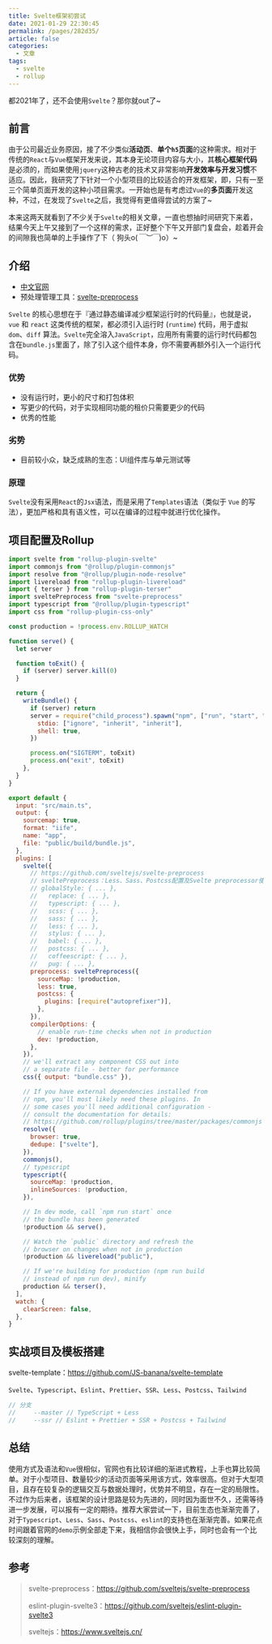 ```yaml
---
title: Svelte框架初尝试
date: 2021-01-29 22:30:45
permalink: /pages/282d35/
article: false
categories:
  - 文章
tags:
  - svelte
  - rollup
---
```


都2021年了，还不会使用`Svelte`？那你就out了~

## 前言

由于公司最近业务原因，接了不少类似**活动页**、**单个`h5`页面**的这种需求。相对于传统的`React`与`Vue`框架开发来说，其本身无论项目内容与大小，其**核心框架代码**是必须的，而如果使用`jquery`这种古老的技术又非常影响**开发效率与开发习惯**不适应。因此，我研究了下针对一个小型项目的比较适合的开发框架，即，只有一至三个简单页面开发的这种小项目需求。一开始也是有考虑过`Vue`的**多页面**开发这种，不过，在发现了`Svelte`之后，我觉得有更值得尝试的方案了~

<!-- more -->

本来这两天就看到了不少关于`Svelte`的相关文章，一直也想抽时间研究下来着，结果今天上午又接到了一个这样的需求，正好整个下午又开部门复盘会，趁着开会的间隙我也简单的上手操作了下（ 狗头o(*￣︶￣*)o）~

## 介绍

- [中文官网](https://www.sveltejs.cn/)
- 预处理管理工具：[svelte-preprocess](https://github.com/sveltejs/svelte-preprocess)

`Svelte` 的核心思想在于『通过静态编译减少框架运行时的代码量』，也就是说，`vue` 和 `react` 这类传统的框架，都必须引入运行时 (`runtime`) 代码，用于虚拟`dom`、`diff` 算法。`Svelte`完全溶入`JavaScript`，应用所有需要的运行时代码都包含在`bundle.js`里面了，除了引入这个组件本身，你不需要再额外引入一个运行代码。

### 优势

- 没有运行时，更小的尺寸和打包体积
- 写更少的代码，对于实现相同功能的租价只需要更少的代码
- 优秀的性能

### 劣势

- 目前较小众，缺乏成熟的生态：UI组件库与单元测试等

### 原理

`Svelte`没有采用`React`的`Jsx`语法，而是采用了`Templates`语法（类似于 `Vue` 的写法），更加严格和具有语义性，可以在编译的过程中就进行优化操作。

## 项目配置及Rollup

```js
import svelte from "rollup-plugin-svelte"
import commonjs from "@rollup/plugin-commonjs"
import resolve from "@rollup/plugin-node-resolve"
import livereload from "rollup-plugin-livereload"
import { terser } from "rollup-plugin-terser"
import sveltePreprocess from "svelte-preprocess"
import typescript from "@rollup/plugin-typescript"
import css from "rollup-plugin-css-only"

const production = !process.env.ROLLUP_WATCH

function serve() {
  let server

  function toExit() {
    if (server) server.kill(0)
  }

  return {
    writeBundle() {
      if (server) return
      server = require("child_process").spawn("npm", ["run", "start", "--", "--dev"], {
        stdio: ["ignore", "inherit", "inherit"],
        shell: true,
      })

      process.on("SIGTERM", toExit)
      process.on("exit", toExit)
    },
  }
}

export default {
  input: "src/main.ts",
  output: {
    sourcemap: true,
    format: "iife",
    name: "app",
    file: "public/build/bundle.js",
  },
  plugins: [
    svelte({
      // https://github.com/sveltejs/svelte-preprocess
      // sveltePreprocess：Less、Sass、Postcss配置及Svelte preprocessor使用
      // globalStyle: { ... },
      //   replace: { ... },
      //   typescript: { ... },
      //   scss: { ... },
      //   sass: { ... },
      //   less: { ... },
      //   stylus: { ... },
      //   babel: { ... },
      //   postcss: { ... },
      //   coffeescript: { ... },
      //   pug: { ... },
      preprocess: sveltePreprocess({ 
        sourceMap: !production,
        less: true,
        postcss: {
          plugins: [require("autoprefixer")],
        },
      }),
      compilerOptions: {
        // enable run-time checks when not in production
        dev: !production,
      },
    }),
    // we'll extract any component CSS out into
    // a separate file - better for performance
    css({ output: "bundle.css" }),

    // If you have external dependencies installed from
    // npm, you'll most likely need these plugins. In
    // some cases you'll need additional configuration -
    // consult the documentation for details:
    // https://github.com/rollup/plugins/tree/master/packages/commonjs
    resolve({
      browser: true,
      dedupe: ["svelte"],
    }),
    commonjs(),
    // typescript
    typescript({
      sourceMap: !production,
      inlineSources: !production,
    }),

    // In dev mode, call `npm run start` once
    // the bundle has been generated
    !production && serve(),

    // Watch the `public` directory and refresh the
    // browser on changes when not in production
    !production && livereload("public"),

    // If we're building for production (npm run build
    // instead of npm run dev), minify
    production && terser(),
  ],
  watch: {
    clearScreen: false,
  },
}
```

## 实战项目及模板搭建

svelte-template：<https://github.com/JS-banana/svelte-template>

`Svelte`、`Typescript`、`Eslint`、`Prettier`、`SSR`、`Less`、`Postcss`、`Tailwind`

```js
// 分支
//     --master // TypeScript + Less
//     --ssr // Eslint + Prettier + SSR + Postcss + Tailwind
```

## 总结

使用方式及语法和`Vue`很相似，官网也有比较详细的渐进式教程，上手也算比较简单。对于小型项目、数量较少的活动页面等采用该方式，效率很高。但对于大型项目，且存在较复杂的逻辑交互与数据处理时，优势并不明显，存在一定的局限性。不过作为后来者，该框架的设计思路是较为先进的，同时因为面世不久，还需等待进一步发展，可以报有一定的期待。推荐大家尝试一下，目前生态也渐渐完善了，对于`Typescript`、`Less`、`Sass`、`Postcss`、`eslint`的支持也在渐渐完善。如果花点时间跟着官网的`demo`示例全部走下来，我相信你会很快上手，同时也会有一个比较深刻的理解。

## 参考

> svelte-preprocess：<https://github.com/sveltejs/svelte-preprocess>
>
> eslint-plugin-svelte3：<https://github.com/sveltejs/eslint-plugin-svelte3>
>
> sveltejs：<https://www.sveltejs.cn/>

